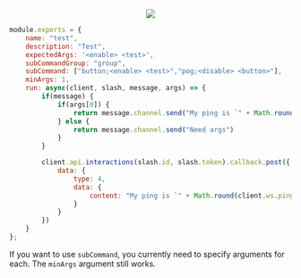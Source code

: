 <div align="center">
	<img src="https://gblobscdn.gitbook.com/assets%2F-MZ-Ze0MbWnYL4h30NVT%2F-MZ7UmBLvtn-uKScxDrg%2F-MZ7V2ZrB_tWIdijHZ3P%2Funknown.png?alt=media&token=0b61d4f2-64c4-44d0-8388-ae2720c4430d">
</div>

```js
module.exports = {
	name: "test",
	description: "Test",
	expectedArgs: '<enable> <test>',
	subCommandGroup: "group",
	subCommand: ["button;<enable> <test>","pog;<disable> <button>"],
	minArgs: 1,
	run: async(client, slash, message, args) => {
		if(message) {
			if(args[0]) {
				return message.channel.send("My ping is `" + Math.round(client.ws.ping) + "ms`")
			} else {
				return message.channel.send("Need args")
			}
		}

		client.api.interactions(slash.id, slash.token).callback.post({
			data: {
				type: 4,
				data: {
					content: "My ping is `" + Math.round(client.ws.ping) + "ms`"
				}
			}
		})
	}
};
```

If you want to use `subCommand`, you currently need to specify arguments for each.
The `minArgs` argument still works.
